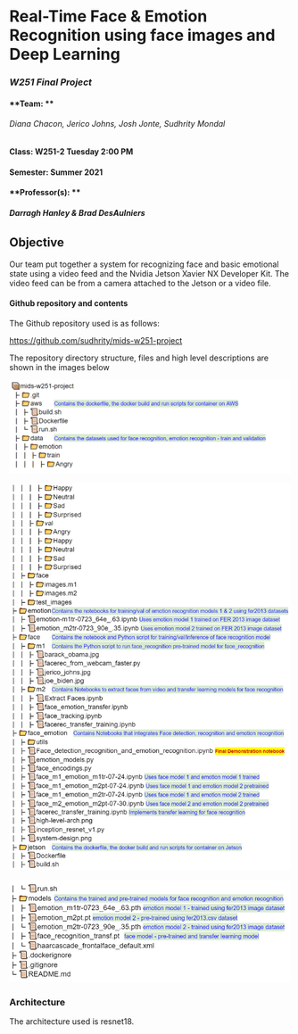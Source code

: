 # Real-Time Face & Emotion Recognition using face images and Deep Learning

### *W251 Final Project*



#### **Team: **

###### Diana Chacon, Jerico Johns, Josh Jonte, Sudhrity Mondal

#### **Class: W251-2 Tuesday 2:00 PM** 
#### **Semester: Summer 2021**
#### **Professor(s): **

###### **Darragh Hanley & Brad DesAulniers**



## Objective

Our team put together a system for recognizing face and basic emotional state using a video feed and the Nvidia Jetson Xavier NX Developer Kit. The video feed can be from a camera attached to the Jetson or a video file.

#### Github repository and contents

The Github repository used is as follows:

https://github.com/sudhrity/mids-w251-project 

The repository directory structure, files and high level descriptions are shown in the images below

![this](folders_1.png)

![this](folders_2.png)

![this](folders_3.png)







### Architecture
The architecture used is resnet18.  



​	

